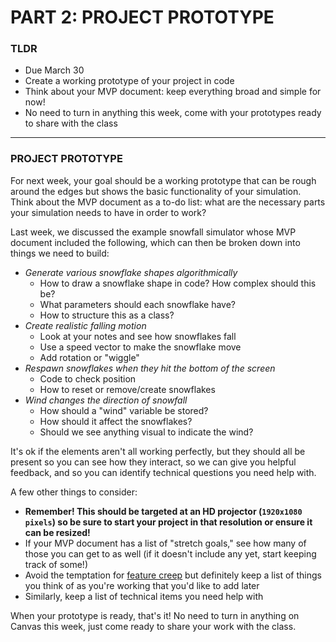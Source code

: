 # PART 2: PROJECT PROTOTYPE  

### TLDR  
* Due March 30  
* Create a working prototype of your project in code  
* Think about your MVP document: keep everything broad and simple for now!  
* No need to turn in anything this week, come with your prototypes ready to share with the class  

***

### PROJECT PROTOTYPE   
For next week, your goal should be a working prototype that can be rough around the edges but shows the basic functionality of your simulation. Think about the MVP document as a to-do list: what are the necessary parts your simulation needs to have in order to work?

Last week, we discussed the example snowfall simulator whose MVP document included the following, which can then be broken down into things we need to build:

* *Generate various snowflake shapes algorithmically*  
  * How to draw a snowflake shape in code? How complex should this be?  
  * What parameters should each snowflake have?  
  * How to structure this as a class?  
* *Create realistic falling motion*  
  * Look at your notes and see how snowflakes fall  
  * Use a speed vector to make the snowflake move  
  * Add rotation or "wiggle"  
* *Respawn snowflakes when they hit the bottom of the screen*  
  * Code to check position  
  * How to reset or remove/create snowflakes  
* *Wind changes the direction of snowfall*  
  * How should a "wind" variable be stored?  
  * How should it affect the snowflakes?  
  * Should we see anything visual to indicate the wind?  

It's ok if the elements aren't all working perfectly, but they should all be present so you can see how they interact, so we can give you helpful feedback, and so you can identify technical questions you need help with.

A few other things to consider:  
* **Remember! This should be targeted at an HD projector (`1920x1080 pixels`) so be sure to start your project in that resolution or ensure it can be resized!**  
* If your MVP document has a list of "stretch goals," see how many of those you can get to as well (if it doesn't include any yet, start keeping track of some!)  
* Avoid the temptation for [feature creep](https://en.wikipedia.org/wiki/Feature_creep) but definitely keep a list of things you think of as you're working that you'd like to add later  
* Similarly, keep a list of technical items you need help with  

When your prototype is ready, that's it! No need to turn in anything on Canvas this week, just come ready to share your work with the class.

